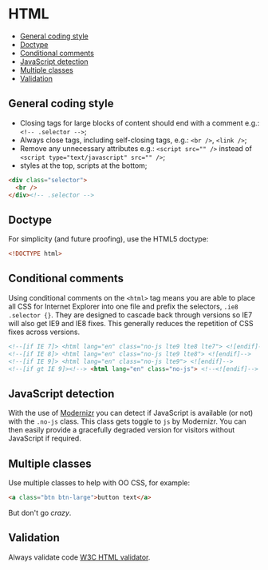 # HTML

- [General coding style](#general-coding-style)
- [Doctype](#doctype)
- [Conditional comments](#conditional-comments)
- [JavaScript detection](#javaScript-detection)
- [Multiple classes](#multiple-classes)
- [Validation](#validation)

## General coding style

- Closing tags for large blocks of content should end with a comment e.g.: `<!-- .selector -->`;
- Always close tags, including self-closing tags, e.g.: `<br />`, `<link />`;
- Remove any unnecessary attributes e.g.: `<script src="" />` instead of `<script type="text/javascript" src="" />`;
- styles at the top, scripts at the bottom;

```html
<div class="selector">
  <br />
</div><!-- .selector -->
```

## Doctype

For simplicity (and future proofing), use the HTML5 doctype:

```html
<!DOCTYPE html>
```

## Conditional comments

Using conditional comments on the `<html>` tag means you are able to place all CSS for Internet Explorer into one file and prefix the selectors, `.ie8 .selector {}`.
They are designed to cascade back through versions so IE7 will also get IE9 and IE8 fixes. This generally reduces the repetition of CSS fixes across versions.

```html
<!--[if IE 7]> <html lang="en" class="no-js lte9 lte8 lte7"> <![endif]-->
<!--[if IE 8]> <html lang="en" class="no-js lte9 lte8"> <![endif]-->
<!--[if IE 9]> <html lang="en" class="no-js lte9"> <![endif]-->
<!--[if gt IE 9]><!--> <html lang="en" class="no-js"> <!--<![endif]-->
```

## JavaScript detection

With the use of [Modernizr](http://modernizr.com/) you can detect if JavaScript is available (or not) with the `.no-js` class. This class gets toggle to `js` by Modernizr.
You can then easily provide a gracefully degraded version for visitors without JavaScript if required.

## Multiple classes

Use multiple classes to help with OO CSS, for example:

```html
<a class="btn btn-large">button text</a>
```

But don't go *crazy*.

## Validation

Always validate code [W3C HTML validator](http://validator.w3.org).
